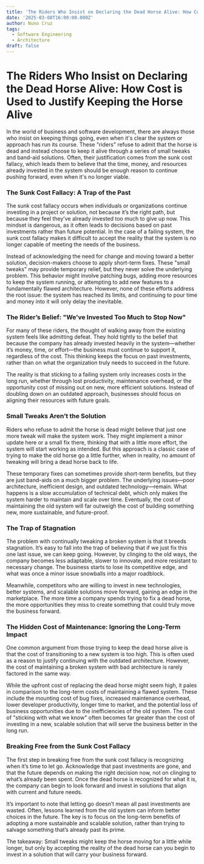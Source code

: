 ```yaml
---
title: 'The Riders Who Insist on Declaring the Dead Horse Alive: How Cost is Used to Justify Keeping the Horse Alive'
date: '2025-03-08T16:00:00.000Z'
author: Nuno Cruz
tags:
  - Software Engineering
  - Architecture
draft: false
---
```



# The Riders Who Insist on Declaring the Dead Horse Alive: How Cost is Used to Justify Keeping the Horse Alive
In the world of business and software development, there are always those who insist on keeping things going, even when it's clear the system or approach has run its course. These "riders" refuse to admit that the horse is dead and instead choose to keep it alive through a series of small tweaks and band-aid solutions. Often, their justification comes from the sunk cost fallacy, which leads them to believe that the time, money, and resources already invested in the system should be enough reason to continue pushing forward, even when it's no longer viable.

###  The Sunk Cost Fallacy: A Trap of the Past
The sunk cost fallacy occurs when individuals or organizations continue investing in a project or solution, not because it’s the right path, but because they feel they’ve already invested too much to give up now. This mindset is dangerous, as it often leads to decisions based on past investments rather than future potential. In the case of a failing system, the sunk cost fallacy makes it difficult to accept the reality that the system is no longer capable of meeting the needs of the business.

Instead of acknowledging the need for change and moving toward a better solution, decision-makers choose to apply short-term fixes. These "small tweaks" may provide temporary relief, but they never solve the underlying problem. This behavior might involve patching bugs, adding more resources to keep the system running, or attempting to add new features to a fundamentally flawed architecture. However, none of these efforts address the root issue: the system has reached its limits, and continuing to pour time and money into it will only delay the inevitable.

### The Rider’s Belief: "We’ve Invested Too Much to Stop Now"
For many of these riders, the thought of walking away from the existing system feels like admitting defeat. They hold tightly to the belief that because the company has already invested heavily in the system—whether it’s money, time, or effort—the business must continue to support it, regardless of the cost. This thinking keeps the focus on past investments, rather than on what the organization truly needs to succeed in the future.

The reality is that sticking to a failing system only increases costs in the long run, whether through lost productivity, maintenance overhead, or the opportunity cost of missing out on new, more efficient solutions. Instead of doubling down on an outdated approach, businesses should focus on aligning their resources with future goals.

### Small Tweaks Aren’t the Solution
Riders who refuse to admit the horse is dead might believe that just one more tweak will make the system work. They might implement a minor update here or a small fix there, thinking that with a little more effort, the system will start working as intended. But this approach is a classic case of trying to make the old horse go a little further, when in reality, no amount of tweaking will bring a dead horse back to life.

These temporary fixes can sometimes provide short-term benefits, but they are just band-aids on a much bigger problem. The underlying issues—poor architecture, inefficient design, and outdated technology—remain. What happens is a slow accumulation of technical debt, which only makes the system harder to maintain and scale over time. Eventually, the cost of maintaining the old system will far outweigh the cost of building something new, more sustainable, and future-proof.

### The Trap of Stagnation
The problem with continually tweaking a broken system is that it breeds stagnation. It’s easy to fall into the trap of believing that if we just fix this one last issue, we can keep going. However, by clinging to the old ways, the company becomes less adaptable, slower to innovate, and more resistant to necessary change. The business starts to lose its competitive edge, and what was once a minor issue snowballs into a major roadblock.

Meanwhile, competitors who are willing to invest in new technologies, better systems, and scalable solutions move forward, gaining an edge in the marketplace. The more time a company spends trying to fix a dead horse, the more opportunities they miss to create something that could truly move the business forward.

### The Hidden Cost of Maintenance: Ignoring the Long-Term Impact
One common argument from those trying to keep the dead horse alive is that the cost of transitioning to a new system is too high. This is often used as a reason to justify continuing with the outdated architecture. However, the cost of maintaining a broken system with bad architecture is rarely factored in the same way.

While the upfront cost of replacing the dead horse might seem high, it pales in comparison to the long-term costs of maintaining a flawed system. These include the mounting cost of bug fixes, increased maintenance overhead, lower developer productivity, longer time to market, and the potential loss of business opportunities due to the inefficiencies of the old system. The cost of "sticking with what we know" often becomes far greater than the cost of investing in a new, scalable solution that will serve the business better in the long run.

### Breaking Free from the Sunk Cost Fallacy
The first step in breaking free from the sunk cost fallacy is recognizing when it’s time to let go. Acknowledge that past investments are gone, and that the future depends on making the right decision now, not on clinging to what’s already been spent. Once the dead horse is recognized for what it is, the company can begin to look forward and invest in solutions that align with current and future needs.

It’s important to note that letting go doesn’t mean all past investments are wasted. Often, lessons learned from the old system can inform better choices in the future. The key is to focus on the long-term benefits of adopting a more sustainable and scalable solution, rather than trying to salvage something that’s already past its prime.

The takeaway: Small tweaks might keep the horse moving for a little while longer, but only by accepting the reality of the dead horse can you begin to invest in a solution that will carry your business forward.
